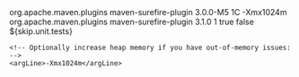 
<plugin>
  <groupId>org.apache.maven.plugins</groupId>
  <artifactId>maven-surefire-plugin</artifactId>
  <version>3.0.0-M5</version>
  <configuration>
    <!-- Adjust the fork count as desired (e.g., "1", "2", or "1C" for one fork per core). -->
    <forkCount>1C</forkCount>
    <!-- Increase the memory heap to avoid OutOfMemoryError. Adjust -Xmx as needed. -->
    <argLine>-Xmx1024m</argLine>
  </configuration>
</plugin>


<plugin>
  <groupId>org.apache.maven.plugins</groupId>
  <artifactId>maven-surefire-plugin</artifactId>
  <version>3.1.0</version>
  <configuration>
    <!-- Use a single fork or one per CPU core (1C). -->
    <forkCount>1</forkCount>
    <!-- Usually best to reuse forks for performance, unless you have memory leaks. -->
    <reuseForks>true</reuseForks>
    <!-- Fail the build on any test failures. -->
    <testFailureIgnore>false</testFailureIgnore>
    <!-- Keep or remove the skip property as needed. -->
    <skipTests>${skip.unit.tests}</skipTests>

    <!-- Optionally increase heap memory if you have out-of-memory issues: -->
    <argLine>-Xmx1024m</argLine>
  </configuration>
</plugin>

